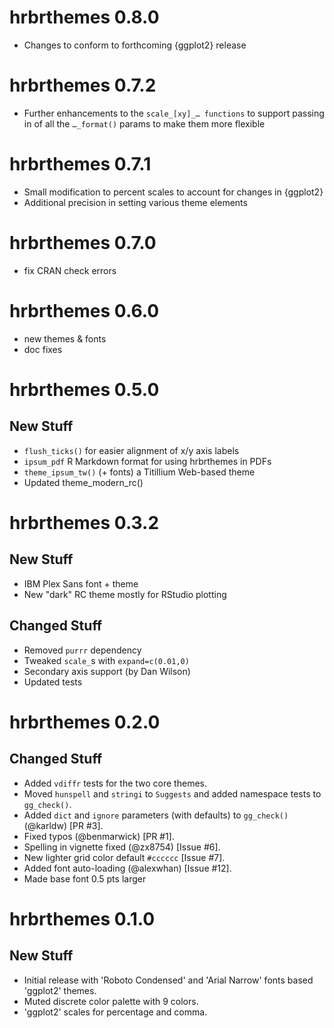 # hrbrthemes 0.8.0

- Changes to conform to forthcoming {ggplot2} release

# hrbrthemes 0.7.2

- Further enhancements to the `scale_[xy]_… functions` to support passing in
  of all the `…_format()` params to make them more flexible

# hrbrthemes 0.7.1

- Small modification to percent scales to account for 
  changes in {ggplot2}
- Additional precision in setting various theme elements

# hrbrthemes 0.7.0

- fix CRAN check errors

# hrbrthemes 0.6.0

- new themes & fonts
- doc fixes

# hrbrthemes 0.5.0

## New Stuff

* `flush_ticks()` for easier alignment of x/y axis labels
* `ipsum_pdf` R Markdown format for using hrbrthemes in PDFs
* `theme_ipsum_tw()` (+ fonts) a Titillium Web-based theme
* Updated theme\_modern\_rc()

# hrbrthemes 0.3.2

## New Stuff

* IBM Plex Sans font + theme
* New "dark" RC theme mostly for RStudio plotting

## Changed Stuff

* Removed `purrr` dependency
* Tweaked `scale_`s with `expand=c(0.01,0)`
* Secondary axis support (by Dan Wilson)
* Updated tests

# hrbrthemes 0.2.0

## Changed Stuff

* Added `vdiffr` tests for the two core themes.
* Moved `hunspell` and `stringi` to `Suggests` and added namespace tests to `gg_check()`.
* Added `dict` and `ignore` parameters (with defaults) to `gg_check()` (@karldw) [PR #3].
* Fixed typos (@benmarwick) [PR #1].
* Spelling in vignette fixed (@zx8754) [Issue #6].
* New lighter grid color default `#cccccc` [Issue #7].
* Added font auto-loading (@alexwhan) [Issue #12].
* Made base font 0.5 pts larger


# hrbrthemes 0.1.0

## New Stuff

* Initial release with 'Roboto Condensed' and 'Arial Narrow' fonts based 'ggplot2' themes.
* Muted discrete color palette with 9 colors.
* 'ggplot2' scales for percentage and comma.
